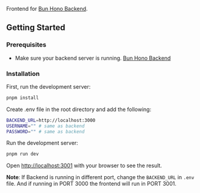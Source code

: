 Frontend for [Bun Hono Backend](https://github.com/frictri/bun-hono-backend).

## Getting Started

### Prerequisites

- Make sure your backend server is running. [Bun Hono Backend](https://github.com/anupom69/bun-hono-backend-optimized)

### Installation

First, run the development server:

```bash
pnpm install
```
Create .env file in the root directory and add the following:

```bash
BACKEND_URL=http://localhost:3000
USERNAME="" # same as backend
PASSWORD="" # same as backend
```

Run the development server:

```bash
pnpm run dev
```

Open [http://localhost:3001](http://localhost:3001) with your browser to see the result.

**Note**: If Backend is running in different port, change the `BACKEND_URL` in `.env` file. And if running in PORT 3000 the frontend will run in PORT 3001.